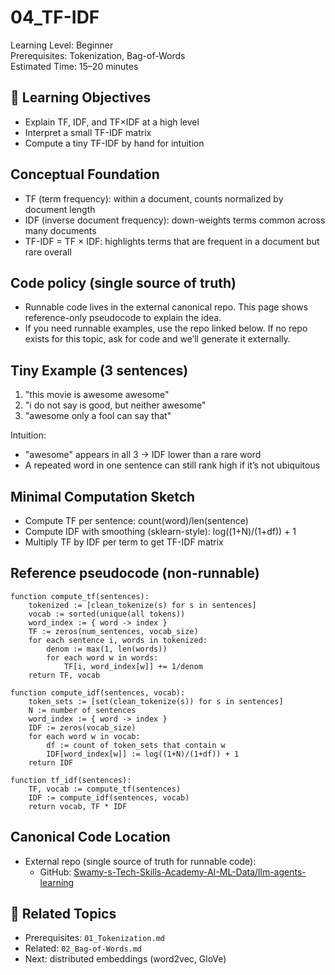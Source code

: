 # 04_TF-IDF

Learning Level: Beginner  
Prerequisites: Tokenization, Bag-of-Words  
Estimated Time: 15–20 minutes

## 🎯 Learning Objectives

- Explain TF, IDF, and TF×IDF at a high level
- Interpret a small TF-IDF matrix
- Compute a tiny TF-IDF by hand for intuition

## Conceptual Foundation

- TF (term frequency): within a document, counts normalized by document length
- IDF (inverse document frequency): down-weights terms common across many documents
- TF-IDF = TF × IDF: highlights terms that are frequent in a document but rare overall

## Code policy (single source of truth)

- Runnable code lives in the external canonical repo. This page shows reference-only pseudocode to explain the idea.
- If you need runnable examples, use the repo linked below. If no repo exists for this topic, ask for code and we’ll generate it externally.

## Tiny Example (3 sentences)

1) "this movie is awesome awesome"  
2) "i do not say is good, but neither awesome"  
3) "awesome only a fool can say that"

Intuition:

- "awesome" appears in all 3 → IDF lower than a rare word
- A repeated word in one sentence can still rank high if it’s not ubiquitous

## Minimal Computation Sketch

- Compute TF per sentence: count(word)/len(sentence)
- Compute IDF with smoothing (sklearn-style): log((1+N)/(1+df)) + 1
- Multiply TF by IDF per term to get TF-IDF matrix

## Reference pseudocode (non-runnable)

```text
function compute_tf(sentences):
    tokenized := [clean_tokenize(s) for s in sentences]
    vocab := sorted(unique(all tokens))
    word_index := { word -> index }
    TF := zeros(num_sentences, vocab_size)
    for each sentence i, words in tokenized:
        denom := max(1, len(words))
        for each word w in words:
            TF[i, word_index[w]] += 1/denom
    return TF, vocab

function compute_idf(sentences, vocab):
    token_sets := [set(clean_tokenize(s)) for s in sentences]
    N := number of sentences
    word_index := { word -> index }
    IDF := zeros(vocab_size)
    for each word w in vocab:
        df := count of token_sets that contain w
        IDF[word_index[w]] := log((1+N)/(1+df)) + 1
    return IDF

function tf_idf(sentences):
    TF, vocab := compute_tf(sentences)
    IDF := compute_idf(sentences, vocab)
    return vocab, TF * IDF
```

## Canonical Code Location

- External repo (single source of truth for runnable code):
  - GitHub: [Swamy-s-Tech-Skills-Academy-AI-ML-Data/llm-agents-learning](https://github.com/Swamy-s-Tech-Skills-Academy-AI-ML-Data/llm-agents-learning)

## 🔗 Related Topics

- Prerequisites: `01_Tokenization.md`
- Related: `02_Bag-of-Words.md`
- Next: distributed embeddings (word2vec, GloVe)
